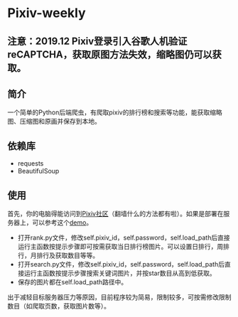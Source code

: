 # Pixiv-weekly
## 注意：2019.12 Pixiv登录引入谷歌人机验证reCAPTCHA，获取原图方法失效，缩略图仍可以获取。
## 简介
一个简单的Python后端爬虫，有爬取pixiv的排行榜和搜索等功能，能获取缩略图、压缩图和原画并保存到本地。
## 依赖库
* requests
* BeautifulSoup
## 使用
首先，你的电脑得能访问到[Pixiv社区](https://www.pixiv.net)（翻墙什么的方法都有啦）。如果是部署在服务器上，可以参考这个[demo](https://github.com/yjw1268/Web-learning/tree/Try/SQL/pythonload)。  
- 打开rank.py文件，修改self.pixiv_id，self.password，self.load_path后直接运行主函数按提示步骤即可按需获取当日排行榜图片。可以设置日排行，周排行，月排行及获取数目等等。  
- 打开search.py文件，修改self.pixiv_id，self.password，self.load_path后直接运行主函数按提示步骤搜索关键词图片，并按star数目从高到低获取。
- 保存的图片都在self.load_path路径中。 
 
出于减轻目标服务器压力等原因，目前程序较为简易，限制较多，可按需修改限制数目（如爬取页数，获取图片数等）。
